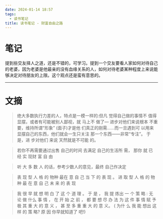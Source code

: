 ```yaml
---
date: 2024-01-14 18:57
tags:
  - 读书笔记
title: 读书笔记 - 财富自由之路
---
```

# 笔记
提到些交友择人之道，还是不错的，可学习。提到一个交友要看人家如何对待自己的老婆，因为老婆是他最亲的没有血缘关系的人，如何对待老婆某种程度上来说能够决定对待朋友的上限。这个观点还是蛮有意思的。



----
# 文摘
>绝大多数执行力差的人，特点是一模一样的:但凡 觉得自己做的事情不 值得显摆，或者有可能被别人鄙视，就 马上不 做了— 进步对他们来说根本 不重要，维持所谓“形象” (面子)才是他 们真正的刚需......而一旦遇到可 以用来显摆自己的东西，他们就会一生只关注 那一个东西——非常“专注”。 于是，进 步对他们 来说 天然就是不可能 的。

>若你不再需要通过出售 自己的时间 去满足 自己的生活所 需， 那你 就 已 经 实 现财 富 自 由 

>听 大 多 数 人 的话，参考少数人的意见，最终 自己作决定

>表 现 型 人 格 的 物种 最在 意 自 己 当 下 的 表 现 。
  进 取 型 人 格 的 物 种 最 在 意 自 己 未 来 的 表 现

> 我 很 早 就 想 明 白 了 这 个 道 理 。 于 是 ， 我 提 炼出 一 个 策 略 :
无 论 做 什么 事 情 ， 在 开 始 之 前 ， 都 要 想 尽 办 法 为 这 件 事 情 赋 予 极 其 重 大 的 意 义 ， 甚 至 多 重 重 大 的 意 义。 ( 为什 么 我 能 想出 这样 的 策 略? 原 因 你早就知道了 吧!)